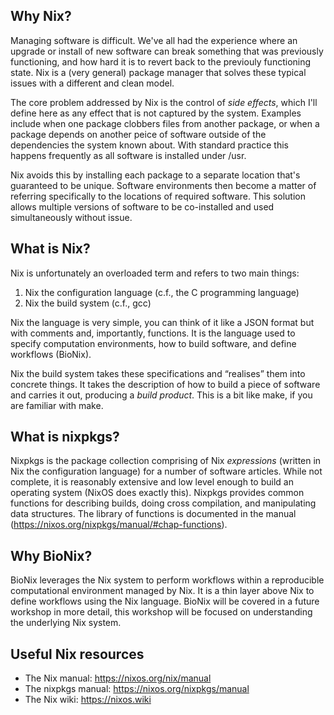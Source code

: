 ## Why Nix?

Managing software is difficult. We've all had the experience where an
upgrade or install of new software can break something that was
previously functioning, and how hard it is to revert back to the
previouly functioning state. Nix is a (very general) package manager
that solves these typical issues with a different and clean model.

The core problem addressed by Nix is the control of _side effects_,
which I'll define here as any effect that is not captured by the system.
Examples include when one package clobbers files from another package,
or when a package depends on another peice of software outside of the
dependencies the system known about. With standard practice this happens
frequently as all software is installed under /usr.

Nix avoids this by installing each package to a separate location that's
guaranteed to be unique. Software environments then become a matter of
referring specifically to the locations of required software. This
solution allows multiple versions of software to be co-installed and
used simultaneously without issue.

## What is Nix?

Nix is unfortunately an overloaded term and refers to two main things:

1. Nix the configuration language (c.f., the C programming language)
2. Nix the build system (c.f., gcc)

Nix the language is very simple, you can think of it like a JSON format
but with comments and, importantly, functions. It is the language used
to specify computation environments, how to build software, and define
workflows (BioNix).

Nix the build system takes these specifications and “realises” them into
concrete things. It takes the description of how to build a piece of
software and carries it out, producing a _build product_. This is a bit
like make, if you are familiar with make. 

## What is nixpkgs?

Nixpkgs is the package collection comprising of Nix _expressions_
(written in Nix the configuration language) for a number of software
articles. While not complete, it is reasonably extensive and low level
enough to build an operating system (NixOS does exactly this). Nixpkgs
provides common functions for describing builds, doing cross
compilation, and manipulating data structures. The library of functions
is documented in the manual
(https://nixos.org/nixpkgs/manual/#chap-functions).

## Why BioNix?

BioNix leverages the Nix system to perform workflows within a
reproducible computational environment managed by Nix. It is a thin
layer above Nix to define workflows using the Nix language. BioNix will
be covered in a future workshop in more detail, this workshop will be
focused on understanding the underlying Nix system.


## Useful Nix resources

- The Nix manual: https://nixos.org/nix/manual
- The nixpkgs manual: https://nixos.org/nixpkgs/manual
- The Nix wiki: https://nixos.wiki
